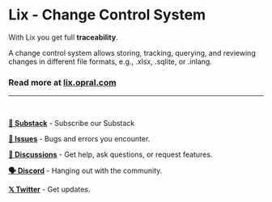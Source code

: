 # Lix - Change Control System

With Lix you get full **traceability**.

A change control system allows storing, tracking, querying, and reviewing changes in different file formats, e.g., .xlsx, .sqlite, or .inlang.

### Read more at [lix.opral.com](https://lix.opral.com)

---
<br>

**[📙 Substack](https://opral.substack.com/)** - Subscribe our Substack

**[🚩 Issues](https://github.com/opral/monorepo/issues)** - Bugs and errors you encounter.

**[💬 Discussions](https://github.com/opral/monorepo/discussions)** - Get help, ask questions, or request features.

**[🗣️ Discord](https://discord.gg/92HmxcDx)** - Hanging out with the community.

**[𝕏 Twitter](https://discord.gg/CNPfhWpcAa)** - Get updates.
